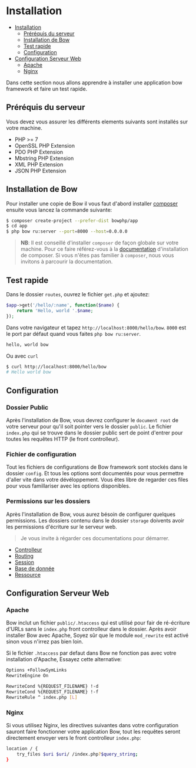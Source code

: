 # Installation

- [Installation](#installation)
  - [Préréquis du serveur](#préréquis-du-serveur)
  - [Installation de Bow](#installation-de-bow)
  - [Test rapide](#test-rapide)
  - [Configuration](#configuration)
- [Configuration Serveur Web](#configuration-serveur-web)
  - [Apache](#apache)
  - [Nginx](#nginx)

Dans cette section nous allons apprendre à installer une application bow framework et faire un test rapide.

## Préréquis du serveur

Vous devez vous assurer les différents elements suivants sont installés sur votre machine.

- PHP >= 7
- OpenSSL PHP Extension
- PDO PHP Extension
- Mbstring PHP Extension
- XML PHP Extension
- JSON PHP Extension

## Installation de Bow

Pour installer une copie de Bow il vous faut d'abord installer [composer](https://getcomposer.org) ensuite vous lancez la commande suivante:

```bash
$ composer create-project --prefer-dist bowphp/app
$ cd app
$ php bow ru:server --port=8000 --host=0.0.0.0
```

> __NB__: Il est conseillé d'installer `composer` de façon globale sur votre machine. Pour ce faire référez-vous à la [documentation](https://getcomposer.org/download) d'installation de composer.
> Si vous n'êtes pas familier à `composer`, nous vous invitons à parcourir la documentation.

## Test rapide

Dans le dossier `routes`, ouvrez le fichier `get.php` et ajoutez:

```php
$app->get('/hello/:name', function($name) {
    return 'Hello, world '.$name;
});
```

Dans votre navigateur et tapez `http://localhost:8000/hello/bow`. `8000` est le port par défaut quand vous faites `php bow ru:server`.

```html
hello, world bow
```

Ou avec `curl`

```sh
$ curl http://localhost:8000/hello/bow
# Hello world bow
```

## Configuration

### Dossier Public

Après l'installation de Bow, vous devrez configurer le `document root` de votre serveur pour qu'il soit pointer vers le dossier `public`. Le fichier `index.php` qui se trouve dans le dossier public sert de point d'entrer pour toutes les requêtes HTTP (le front controlleur).

### Fichier de configuration

Tout les fichiers de configurations de Bow framework sont stockés dans le dossier `config`. Et tous les options sont documentés pour vous permettre d'aller vite dans votre dévéloppement. Vous êtes libre de regarder ces files pour vous famillariser avec les options disponibles.

### Permissions sur les dossiers

Après l'installation de Bow, vous aurez bésoin de configurer quelques permissions. Les dossiers contenu dans le dossier `storage` doivents avoir les permissions d'écriture sur le serveur web.

> Je vous invite à régarder ces documentations pour démarrer.

- [Controlleur](https://github.com/bowphp/docs/blob/3.0/controllers.md)
- [Routing](https://github.com/bowphp/docs/blob/3.0/routing.md)
- [Session](https://github.com/bowphp/docs/blob/3.0/session.md)
- [Base de donnée](https://github.com/bowphp/docs/blob/3.0/database.md)
- [Ressource](https://github.com/bowphp/docs/blob/3.0/storage.md)

## Configuration Serveur Web

### Apache

Bow inclut un fichier `public/.htaccess` qui est utilisé pour fair de ré-écriture d'URLs sans le `index.php` front controlleur dans le dossier. Après avoir installer Bow avec Apache, Soyez sûr que le module `mod_rewrite`  est activé sinon vous n'irrez pas bien loin.

Si le fichier `.htaccess` par defaut dans Bow ne fonction pas avec votre installation d'Apache, Essayez cette alternative:

```sh
Options +FollowSymLinks
RewriteEngine On

RewriteCond %{REQUEST_FILENAME} !-d
RewriteCond %{REQUEST_FILENAME} !-f
RewriteRule ^ index.php [L]
```

### Nginx

Si vous utilisez Nginx, les directives suivantes dans votre configuration sauront faire fonctionner votre application Bow, tout les requêtes seront directement envoyer vers le front controlleur `index.php`:

```sh
location / {
    try_files $uri $uri/ /index.php?$query_string;
}
```